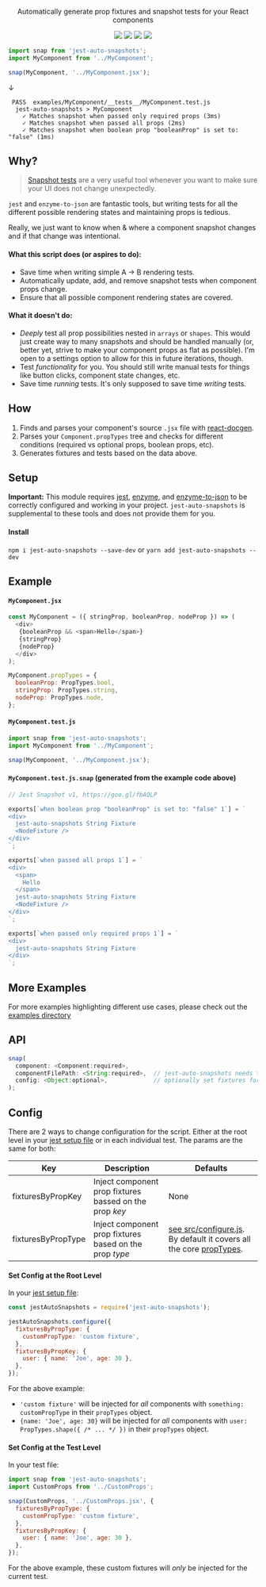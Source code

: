 <p align="center">
  Automatically generate prop fixtures and snapshot tests for your React components
</p>

<p align="center">
  <a href="https://travis-ci.org/icd2k3/jest-auto-snapshots" target="_blank"><img src="https://travis-ci.org/icd2k3/jest-auto-snapshots.svg?branch=master" /></a>
  <a href="https://coveralls.io/github/icd2k3/jest-auto-snapshots?branch=master" target="_blank"><img src="https://coveralls.io/repos/github/icd2k3/jest-auto-snapshots/badge.svg?branch=master" /></a>
  <a href="https://david-dm.org/icd2k3/jest-auto-snapshots" title="dependencies status"><img src="https://david-dm.org/icd2k3/jest-auto-snapshots/status.svg"/></a>
  <a href="https://david-dm.org/icd2k3/jest-auto-snapshots?type=dev" title="devDependencies status"><img src="https://david-dm.org/icd2k3/jest-auto-snapshots/dev-status.svg"/></a>
</p>

```js
import snap from 'jest-auto-snapshots';
import MyComponent from '../MyComponent';

snap(MyComponent, '../MyComponent.jsx');
```

↓

```
 PASS  examples/MyComponent/__tests__/MyComponent.test.js
  jest-auto-snapshots > MyComponent
    ✓ Matches snapshot when passed only required props (3ms)
    ✓ Matches snapshot when passed all props (2ms)
    ✓ Matches snapshot when boolean prop "booleanProp" is set to: "false" (1ms)
```

## Why?
> [Snapshot tests](https://facebook.github.io/jest/docs/en/snapshot-testing.html) are a very useful tool whenever you want to make sure your UI does not change unexpectedly.

`jest` and `enzyme-to-json` are fantastic tools, but writing tests for all the different possible rendering states and maintaining props is tedious.

Really, we just want to know when & where a component snapshot changes and if that change was intentional.

#### What this script does (or aspires to do):
- Save time when writing simple A -> B rendering tests.
- Automatically update, add, and remove snapshot tests when component props change.
- Ensure that all possible component rendering states are covered.

#### What it doesn't do:
- _Deeply_ test all prop possibilities nested in `arrays` or `shapes`. This would just create way to many snapshots and should be handled manually (or, better yet, strive to make your component props as flat as possible). I'm open to a settings option to allow for this in future iterations, though.
- Test _functionality_ for you. You should still write manual tests for things like button clicks, component state changes, etc.
- Save time _running_ tests. It's only supposed to save time _writing_ tests.

## How
  1. Finds and parses your component's source `.jsx` file with [react-docgen](https://github.com/reactjs/react-docgen).
  2. Parses your `Component.propTypes` tree and checks for different conditions (required vs optional props, boolean props, etc).
  3. Generates fixtures and tests based on the data above.

## Setup
**Important:** This module requires [jest](https://facebook.github.io/jest/), [enzyme](https://github.com/airbnb/enzyme), and [enzyme-to-json](https://www.npmjs.com/package/enzyme-to-json) to be correctly configured and working in your project. `jest-auto-snapshots` is supplemental to these tools and does not provide them for you.

#### Install
`npm i jest-auto-snapshots --save-dev` or `yarn add jest-auto-snapshots --dev`

## Example
#### `MyComponent.jsx`
```js
const MyComponent = ({ stringProp, booleanProp, nodeProp }) => (
  <div>
   {booleanProp && <span>Hello</span>}
   {stringProp}
   {nodeProp}
  </div>
);

MyComponent.propTypes = {
  booleanProp: PropTypes.bool,
  stringProp: PropTypes.string,
  nodeProp: PropTypes.node,
};
```

#### `MyComponent.test.js`
```js
import snap from 'jest-auto-snapshots';
import MyComponent from '../MyComponent';

snap(MyComponent, '../MyComponent.jsx');
```

#### `MyComponent.test.js.snap` (generated from the example code above)
```js
// Jest Snapshot v1, https://goo.gl/fbAQLP

exports[`when boolean prop "booleanProp" is set to: "false" 1`] = `
<div>
  jest-auto-snapshots String Fixture
  <NodeFixture />
</div>
`;

exports[`when passed all props 1`] = `
<div>
  <span>
    Hello
  </span>
  jest-auto-snapshots String Fixture
  <NodeFixture />
</div>
`;

exports[`when passed only required props 1`] = `
<div>
  jest-auto-snapshots String Fixture
</div>
`;
```

## More Examples
For more examples highlighting different use cases, please check out the [examples directory](https://github.com/icd2k3/jest-auto-snapshots/tree/master/examples)

## API
```js
snap(
  component: <Component:required>,
  componentFilePath: <String:required>,  // jest-auto-snapshots needs to parse the component file itself to determine prop fixtures
  config: <Object:optional>,             // optionally set fixtures for the component tests (see Config section below)
);
```

## Config
There are 2 ways to change configuration for the script. Either at the root level in your [jest setup file](https://facebook.github.io/jest/docs/en/configuration.html#setupfiles-array) or in each individual test. The params are the same for both:

Key | Description | Defaults
--- | --- | ---
fixturesByPropKey | Inject component prop fixtures bassed on the prop _key_ | None
fixturesByPropType | Inject component prop fixtures based on the prop _type_ | [see src/configure.js](https://github.com/icd2k3/jest-auto-snapshots/blob/master/src/configure.js). By default it covers all the core [propTypes](https://github.com/facebook/prop-types).

#### Set Config at the Root Level
In your [jest setup file](https://facebook.github.io/jest/docs/en/configuration.html#setupfiles-array):

```js
const jestAutoSnapshots = require('jest-auto-snapshots');

jestAutoSnapshots.configure({
  fixturesByPropType: {
    customPropType: 'custom fixture',
  },
  fixturesByPropKey: {
    user: { name: 'Joe', age: 30 },
  },
});
```

For the above example:
- `'custom fixture'` will be injected for _all_ components with `something: customPropType` in their `propTypes` object.
- `{name: 'Joe', age: 30}` will be injected for _all_ components with `user: PropTypes.shape({ /* ... */ })` in their `propTypes` object.

#### Set Config at the Test Level
In your test file:

```js
import snap from 'jest-auto-snapshots';
import CustomProps from '../CustomProps';

snap(CustomProps, '../CustomProps.jsx', {
  fixturesByPropType: {
    customPropType: 'custom fixture',
  },
  fixturesByPropKey: {
    user: { name: 'Joe', age: 30 },
  },
});
```

For the above example, these custom fixtures will _only_ be injected for the current test.
